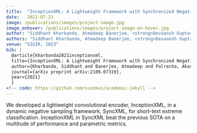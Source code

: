 ```yaml
---
title:  "InceptionXML: A Lightweight Framework with Synchronized Negative Sampling for Short Text Extreme Classification"
date:   2022-07-23
image: /publications/images/project-image.jpg
image_onhover: /publications/images/project-image-on-hover.jpg
author: "Siddhant Kharbanda, Atmadeep Banerjee, <strong>Devaansh Gupta</strong>, Akash Palrecha, Rohit Babbar"
authors: "Siddhant Kharbanda, Atmadeep Banerjee, <strong>Devaansh Gupta</strong>, Akash Palrecha, Rohit Babbar"
venue: "SIGIR, 2023"
bib: |
  @article{kharbanda2021inceptionxml,
  title={InceptionXML: A Lightweight Framework with Synchronized Negative Sampling for Short Text Extreme Classification},
  author={Kharbanda, Siddhant and Banerjee, Atmadeep and Palrecha, Akash and Gupta, Devaansh and Babbar, Rohit},
  journal={arXiv preprint arXiv:2109.07319},
  year={2021}
  }
<!-- code: https://github.com/vsimkus/academic-jekyll -->
---
```

We developed a lightweight convolutional encoder, InceptionXML, in a dynamic negative sampling framework, SyncXML, for short-text extreme classification. InceptionXML in SyncXML beat the previous SOTA on a multitude of performance and parametric metrics.


